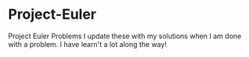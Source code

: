 # Project-Euler
Project Euler Problems
I update these with my solutions when I am done with a problem.
I have learn't a lot along the way!

